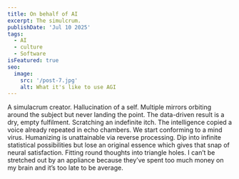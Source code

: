 ```yaml
---
title: On behalf of AI
excerpt: The simulcrum.
publishDate: 'Jul 10 2025'
tags:
  - AI
  - culture
  - Software
isFeatured: true
seo:
  image:
    src: '/post-7.jpg'
    alt: What it's like to use AGI
---
```


A simulacrum creator. Hallucination of a self. Multiple mirrors orbiting around the subject but never landing the point. The data-driven result is a dry, empty fulfilment. Scratching an indefinite itch. The intelligence copied a voice already repeated in echo chambers. We start conforming to a mind virus. Humanizing is unattainable via reverse processing. Dip into infinite statistical possibilities but lose an original essence which gives that snap of neural satisfaction. Fitting round thoughts into triangle holes. I can’t be stretched out by an appliance because they’ve spent too much money on my brain and it’s too late to be average. 